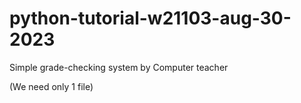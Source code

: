 # python-tutorial-w21103-aug-30-2023
Simple grade-checking system by Computer teacher

(We need only 1 file)
